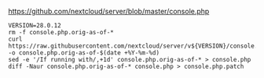 https://github.com/nextcloud/server/blob/master/console.php

```shell
VERSION=28.0.12
rm -f console.php.orig-as-of-*
curl https://raw.githubusercontent.com/nextcloud/server/v${VERSION}/console.php -o console.php.orig-as-of-$(date +%Y-%m-%d)
sed -e '/If running with/,+1d' console.php.orig-as-of-* > console.php
diff -Naur console.php.orig-as-of-* console.php > console.php.patch
```
